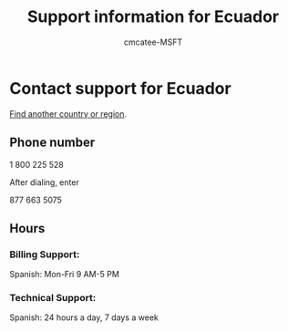 ﻿---                                
title: Support information for Ecuador
author: cmcatee-MSFT
f1.keywords:
- NOCSH
ms.author: cmcatee
manager: mnirkhe
audience: Admin
ms.topic: reference
ms.service: o365-administration
ms.collection: Adm_Support
localization_priority: Priority
description: Learn how to contact support for your country or region.
ROBOTS: NOINDEX, NOFOLLOW
---

# Contact support for Ecuador

[Find another country or region](../contact-support-for-business-products.md).

## Phone number
1 800 225 528

After dialing, enter

877 663 5075

## Hours
### Billing Support:

Spanish: Mon-Fri 9 AM-5 PM

### Technical Support:

Spanish: 24 hours a day, 7 days a week